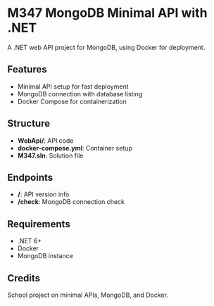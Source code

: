 # M347 MongoDB Minimal API with .NET

A .NET web API project for MongoDB, using Docker for deployment.

## Features

- Minimal API setup for fast deployment
- MongoDB connection with database listing
- Docker Compose for containerization

## Structure

- **WebApi/**: API code
- **docker-compose.yml**: Container setup
- **M347.sln**: Solution file

## Endpoints

- **/**: API version info
- **/check**: MongoDB connection check

## Requirements

- .NET 6+
- Docker
- MongoDB instance

## Credits

School project on minimal APIs, MongoDB, and Docker.
